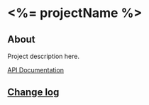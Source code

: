# <%= projectName %>

## About

Project description here.

[API Documentation]()

## [Change log](CHANGELOG.md)
